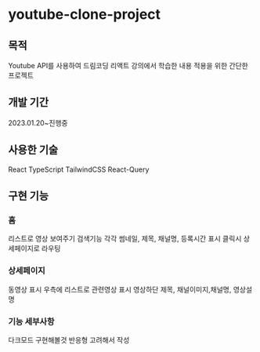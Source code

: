 # youtube-clone-project


## 목적
Youtube API를 사용하여 드림코딩 리액트 강의에서 학습한 내용 적용을 위한 간단한 프로젝트

## 개발 기간
2023.01.20~진행중

## 사용한 기술
React
TypeScript
TailwindCSS
React-Query
## 구현 기능
### 홈
리스트로 영상 보여주기
검색기능
각각 썸네일, 제목, 채널명, 등록시간 표시
클릭시 상세페이지로 라우팅
### 상세페이지
동영상 표시
우측에 리스트로 관련영상 표시
영상하단 제목, 채널이미지,채널명, 영상설명
### 기능 세부사항
다크모드 구현해볼것
반응형 고려해서 작성

